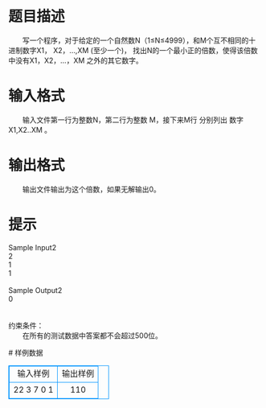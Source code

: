 # 

 
 # 题目描述 
<p>
　　写一个程序，对于给定的一个自然数N（1≤N≤4999），和M个互不相同的十进制数字X1， X2，…,XM (至少一个)， 找出N的一个最小正的倍数，使得该倍数中没有X1，X2，…，XM 之外的其它数字。</p> 

 
 # 输入格式 
<p>
　　输入文件第一行为整数N，第二行为整数 M，接下来M行 分别列出 数字 X1,X2..XM 。</p> 

 
 # 输出格式 
<p>
　　输出文件输出为这个倍数，如果无解输出0。</p> 

 
 # 提示 
<p>
Sample Input2<br>2<br>1<br>1<br><br>Sample Output2<br>0<br><br><br>约束条件：<br>　　在所有的测试数据中答案都不会超过500位。<br></p> 
# 样例数据
<style>
        table,table tr th, table tr td { border:1px solid #0094ff; }
        table { width: 200px; min-height: 25px; line-height: 25px; text-align: center; border-collapse: collapse;}   
    </style>
<table>
	<tr>
		<td>输入样例</td>
		<td>输出样例</td>
	</tr>
<tr><td>22
3
7
0
1
</td><td>110</td></tr></table>
